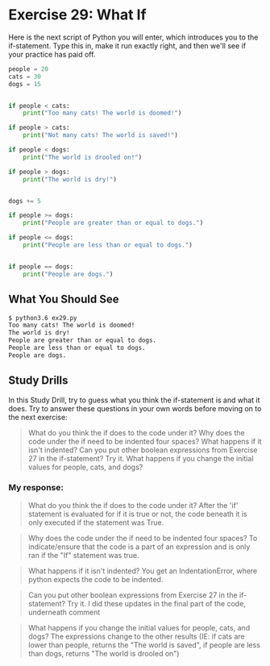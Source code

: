 # Exercise 29: What If

Here is the next script of Python you will enter, which introduces you to the if-statement. Type this in, make it run exactly right, and then we'll see if your practice has paid off.

```python
people = 20
cats = 30
dogs = 15


if people < cats:
    print("Too many cats! The world is doomed!")

if people > cats:
    print("Not many cats! The world is saved!")

if people < dogs:
    print("The world is drooled on!")

if people > dogs:
    print("The world is dry!")


dogs += 5

if people >= dogs:
    print("People are greater than or equal to dogs.")

if people <= dogs:
    print("People are less than or equal to dogs.")


if people == dogs:
    print("People are dogs.")
```



## What You Should See

```sh
$ python3.6 ex29.py
Too many cats! The world is doomed!
The world is dry!
People are greater than or equal to dogs.
People are less than or equal to dogs.
People are dogs.
```



## Study Drills

In this Study Drill, try to guess what you think the if-statement is and what it does. Try to answer these questions in your own words before moving on to the next exercise:

> What do you think the if does to the code under it?
> Why does the code under the if need to be indented four spaces?
> What happens if it isn't indented?
> Can you put other boolean expressions from Exercise 27 in the if-statement? Try it.
> What happens if you change the initial values for people, cats, and dogs?



### My response:
> What do you think the if does to the code under it?
After the 'if' statement is evaluated for if it is true or not, the code beneath it is only executed if the statement was True. 

> Why does the code under the if need to be indented four spaces?
To indicate/ensure that the code is a part of an expression and is only ran if the "If" statement was true.

> What happens if it isn't indented?
You get an IndentationError, where python expects the code to be indented.

> Can you put other boolean expressions from Exercise 27 in the if-statement? Try it.
I did these updates in the final part of the code, underneath comment

> What happens if you change the initial values for people, cats, and dogs?
The expressions change to the other results (IE: if cats are lower than people, returns the "The world is saved",  if people are less than dogs, returns "The world is drooled on")